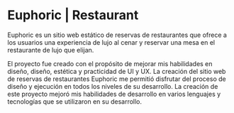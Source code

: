 # Euphoric | Restaurant
Euphoric es un sitio web estático de reservas de restaurantes que ofrece a los usuarios una experiencia de lujo al cenar y reservar una mesa en el restaurante de lujo que elijan.

El proyecto fue creado con el propósito de mejorar mis habilidades en diseño, diseño, estética y practicidad de UI y UX. La creación del sitio web de reservas de restaurantes Euphoric me permitió disfrutar del proceso de diseño y ejecución en todos los niveles de su desarrollo. La creación de este proyecto mejoró mis habilidades de desarrollo en varios lenguajes y tecnologías que se utilizaron en su desarrollo.


